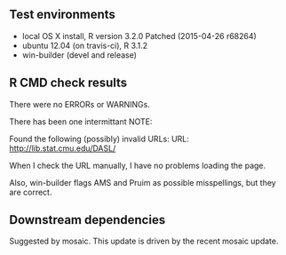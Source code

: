 
## Test environments

* local OS X install, R version 3.2.0 Patched (2015-04-26 r68264)
* ubuntu 12.04 (on travis-ci), R 3.1.2
* win-builder (devel and release)

## R CMD check results

There were no ERRORs or WARNINGs. 

There has been one intermittant NOTE:

Found the following (possibly) invalid URLs:
  URL: http://lib.stat.cmu.edu/DASL/
  
  When I check the URL manually, I have no problems loading the page.
  
Also, win-builder flags AMS and Pruim as possible misspellings, but they
are correct.

## Downstream dependencies

Suggested by mosaic.  This update is driven by the recent mosaic update.
